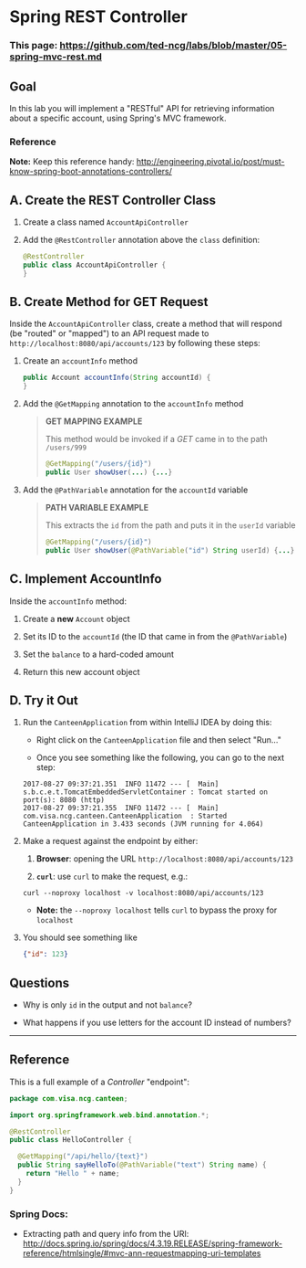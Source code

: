 # Spring REST Controller

### This page: https://github.com/ted-ncg/labs/blob/master/05-spring-mvc-rest.md

## Goal

In this lab you will implement a "RESTful" API for retrieving information about a specific account, using Spring's MVC framework.

### Reference

**Note:** Keep this reference handy: http://engineering.pivotal.io/post/must-know-spring-boot-annotations-controllers/

## A. Create the REST Controller Class

1. Create a class named `AccountApiController`

1. Add the `@RestController` annotation above the `class` definition:

   ```java
   @RestController
   public class AccountApiController {
   }
   ```

## B. Create Method for GET Request

Inside the `AccountApiController` class, create a method that will respond (be "routed" or "mapped") to an API request made to `http://localhost:8080/api/accounts/123` by following these steps: 

1. Create an `accountInfo` method

    ```java
    public Account accountInfo(String accountId) { 
    }
    ```

1. Add the `@GetMapping` annotation to the `accountInfo` method

    >**GET MAPPING EXAMPLE**
    >
    >This method would be invoked if a *GET* came in to the path `/users/999`
    >
    > ```java
    > @GetMapping("/users/{id}")
    > public User showUser(...) {...}
    > ```

1. Add the `@PathVariable` annotation for the `accountId` variable

    >**PATH VARIABLE EXAMPLE**
    >
    >This extracts the `id` from the path and puts it in the `userId` variable
    >
    >```java
    >@GetMapping("/users/{id}")
    >public User showUser(@PathVariable("id") String userId) {...}
    >```

## C. Implement AccountInfo

Inside the `accountInfo` method:
 
1. Create a **new** `Account` object

1. Set its ID to the `accountId` (the ID that came in from the `@PathVariable`)

1. Set the `balance` to a hard-coded amount

1. Return this new account object

## D. Try it Out    

1. Run the `CanteenApplication` from within IntelliJ IDEA by doing this:

   * Right click on the `CanteenApplication` file and then select "Run..."
 
   * Once you see something like the following, you can go to the next step:

   ```
   2017-08-27 09:37:21.351  INFO 11472 --- [  Main] s.b.c.e.t.TomcatEmbeddedServletContainer : Tomcat started on port(s): 8080 (http)
   2017-08-27 09:37:21.355  INFO 11472 --- [  Main] com.visa.ncg.canteen.CanteenApplication  : Started CanteenApplication in 3.433 seconds (JVM running for 4.064)
   ```

1. Make a request against the endpoint by either:
 
    1. **Browser**: opening the URL `http://localhost:8080/api/accounts/123`

    1. **`curl`**: use `curl` to make the request, e.g.:
      ```
      curl --noproxy localhost -v localhost:8080/api/accounts/123
      ```

      * **Note:** the `--noproxy localhost` tells `curl` to bypass the proxy for `localhost`

1. You should see something like

    ```json
    {"id": 123}
    ```

## Questions

* Why is only `id` in the output and not `balance`?

* What happens if you use letters for the account ID instead of numbers?

----

## Reference

This is a full example of a *Controller* "endpoint":
  
```java
package com.visa.ncg.canteen;

import org.springframework.web.bind.annotation.*;

@RestController
public class HelloController {

  @GetMapping("/api/hello/{text}")
  public String sayHelloTo(@PathVariable("text") String name) {
    return "Hello " + name;
  }
}  
```

### Spring Docs:

* Extracting path and query info from the URI: http://docs.spring.io/spring/docs/4.3.19.RELEASE/spring-framework-reference/htmlsingle/#mvc-ann-requestmapping-uri-templates
